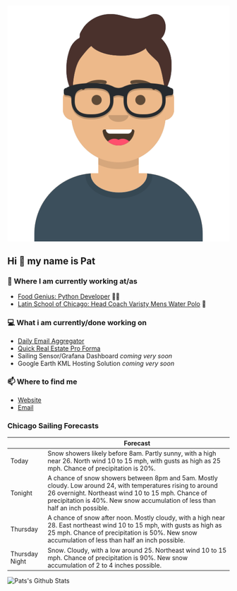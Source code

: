 [![Social banner for p-j-falconer](https://raw.githubusercontent.com/P-J-FALCONER/P-J-FALCONER/master/assets/avataaars.svg)](https://patfalconer.com/)
## Hi :wave: my name is Pat

### 💼 Where I am currently working at/as
- [Food Genius: Python Developer](https://getfoodgenius.com/) 🍔🐍
- [Latin School of Chicago: Head Coach Varisty Mens Water Polo](https://www.latinschool.org/) 🤽


### 💻 What i am currently/done working on
 - [Daily Email Aggregator](https://github.com/P-J-FALCONER/dott_daily_mail)
 - [Quick Real Estate Pro Forma](https://github.com/P-J-FALCONER/henry)
 - Sailing Sensor/Grafana Dashboard *coming very soon*
 - Google Earth KML Hosting Solution *coming very soon*

### 📫 Where to find me
 - [Website](https://patfalconer.com/)
 - [Email](mailto:patrick.j.falconer@gmail.com)


### Chicago Sailing Forecasts
|   | Forecast  |
|---|---|
| Today | Snow showers likely before 8am. Partly sunny, with a high near 26. North wind 10 to 15 mph, with gusts as high as 25 mph. Chance of precipitation is 20%. |
| Tonight | A chance of snow showers between 8pm and 5am. Mostly cloudy. Low around 24, with temperatures rising to around 26 overnight. Northeast wind 10 to 15 mph. Chance of precipitation is 40%. New snow accumulation of less than half an inch possible. |
| Thursday | A chance of snow after noon. Mostly cloudy, with a high near 28. East northeast wind 10 to 15 mph, with gusts as high as 25 mph. Chance of precipitation is 50%. New snow accumulation of less than half an inch possible. |
| Thursday Night | Snow. Cloudy, with a low around 25. Northeast wind 10 to 15 mph. Chance of precipitation is 90%. New snow accumulation of 2 to 4 inches possible. |

![Pats's Github Stats](https://github-readme-stats.vercel.app/api?username=p-j-falconer&show_icons=true&theme=radical)
